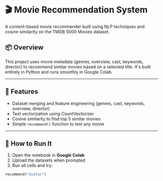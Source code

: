 # 🎬 Movie Recommendation System

A content-based movie recommender built using NLP techniques and cosine similarity on the TMDB 5000 Movies dataset.

## 📦 Overview

This project uses movie metadata (genres, overview, cast, keywords, director) to recommend similar movies based on a selected title. It's built entirely in Python and runs smoothly in Google Colab.

---

## 🔧 Features

- Dataset merging and feature engineering (genres, cast, keywords, overview, director)
- Text vectorization using CountVectorizer
- Cosine similarity to find top 5 similar movies
- Simple `recommend()` function to test any movie

---

## 🚀 How to Run It

1. Open the notebook in **Google Colab**
2. Upload the datasets when prompted
3. Run all cells and try:
```python
recommend("Avatar")
